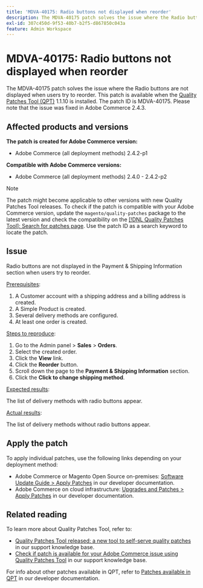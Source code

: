 ```yaml
---
title: 'MDVA-40175: Radio buttons not displayed when reorder'
description: The MDVA-40175 patch solves the issue where the Radio buttons are not displayed when users try to reorder. This patch is available when the [Quality Patches Tool (QPT)](/help/announcements/adobe-commerce-announcements/magento-quality-patches-released-new-tool-to-self-serve-quality-patches.md) 1.1.10 is installed. The patch ID is MDVA-40175. Please note that the issue was fixed in Adobe Commerce 2.4.3.
exl-id: 307c450d-9f53-40b7-b2f5-d867850c043a
feature: Admin Workspace
---
```

# MDVA-40175: Radio buttons not displayed when reorder

The MDVA-40175 patch solves the issue where the Radio buttons are not displayed when users try to reorder. This patch is available when the [Quality Patches Tool (QPT)](/help/announcements/adobe-commerce-announcements/magento-quality-patches-released-new-tool-to-self-serve-quality-patches.md) 1.1.10 is installed. The patch ID is MDVA-40175. Please note that the issue was fixed in Adobe Commerce 2.4.3.

## Affected products and versions

**The patch is created for Adobe Commerce version:**

* Adobe Commerce (all deployment methods) 2.4.2-p1

**Compatible with Adobe Commerce versions:**

* Adobe Commerce (all deployment methods) 2.4.0 - 2.4.2-p2

>[!NOTE]
>
>The patch might become applicable to other versions with new Quality Patches Tool releases. To check if the patch is compatible with your Adobe Commerce version, update the `magento/quality-patches` package to the latest version and check the compatibility on the [[!DNL Quality Patches Tool]: Search for patches page](https://devdocs.magento.com/quality-patches/tool.html#patch-grid). Use the patch ID as a search keyword to locate the patch.

## Issue

Radio buttons are not displayed in the Payment & Shipping Information section when users try to reorder.

<u>Prerequisites</u>:

1. A Customer account with a shipping address and a billing address is created.
1. A Simple Product is created.
1. Several delivery methods are configured.
1. At least one order is created.

<u>Steps to reproduce</u>:

1. Go to the Admin panel > **Sales** > **Orders**.
1. Select the created order.
1. Click the **View** link.
1. Click the **Reorder** button.
1. Scroll down the page to the **Payment & Shipping Information** section.
1. Click the **Click to change shipping method**.

<u>Expected results</u>:

The list of delivery methods with radio buttons appear.

<u>Actual results</u>:

The list of delivery methods without radio buttons appear.

## Apply the patch

To apply individual patches, use the following links depending on your deployment method:

* Adobe Commerce or Magento Open Source on-premises: [Software Update Guide > Apply Patches](https://devdocs.magento.com/guides/v2.4/comp-mgr/patching/mqp.html) in our developer documentation.
* Adobe Commerce on cloud infrastructure: [Upgrades and Patches > Apply Patches](https://devdocs.magento.com/cloud/project/project-patch.html) in our developer documentation.

## Related reading

To learn more about Quality Patches Tool, refer to:

* [Quality Patches Tool released: a new tool to self-serve quality patches](/help/announcements/adobe-commerce-announcements/magento-quality-patches-released-new-tool-to-self-serve-quality-patches.md) in our support knowledge base.
* [Check if patch is available for your Adobe Commerce issue using Quality Patches Tool](/help/support-tools/patches-available-in-qpt-tool/check-patch-for-magento-issue-with-magento-quality-patches.md) in our support knowledge base.

For info about other patches available in QPT, refer to [Patches available in QPT](https://devdocs.magento.com/quality-patches/tool.html#patch-grid) in our developer documentation.
